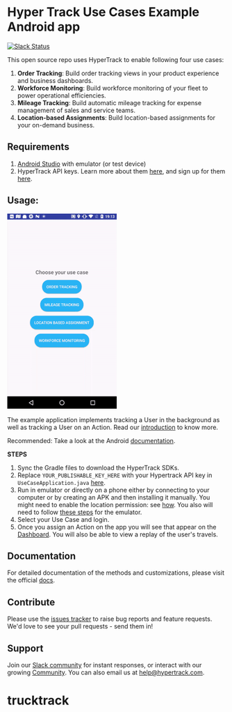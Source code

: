 # Hyper Track Use Cases Example Android app
[![Slack Status](http://slack.hypertrack.com/badge.svg)](http://slack.hypertrack.com)

This open source repo uses HyperTrack to enable following four use cases: 
1. **Order Tracking**: Build order tracking views in your product experience and business dashboards.
2. **Workforce Monitoring**: Build workforce monitoring of your fleet to power operational efficiencies.
3. **Mileage Tracking**: Build automatic mileage tracking for expense management of sales and service teams.
4. **Location-based Assignments**: Build location-based assignments for your on-demand business.

## Requirements
1. [Android Studio](https://developer.android.com/studio/index.html) with emulator (or test device)
2. HyperTrack API keys. Learn more about them [here](https://docs.hypertrack.com/gettingstarted/authentication.html), and sign up for them [here](https://dashboard.hypertrack.com/signup).

## Usage:
![Use Case](readme-imgs/use_case.gif)

The example application implements tracking a User in the background as well as tracking a User on an Action. Read our [introduction](https://docs.hypertrack.com/) to know more.

Recommended: Take a look at the Android [documentation](https://docs.hypertrack.com/sdks/android/setup.html).

**STEPS**

1. Sync the Gradle files to download the HyperTrack SDKs.
2. Replace `YOUR_PUBLISHABLE_KEY_HERE` with your Hypertrack API key in `UseCaseApplication.java` [here](https://github.com/hypertrack/use-cases-example-android/blob/master/app/src/main/java/io/hypertrack/usecases/UseCaseApplication.java#L20).
3. Run in emulator or directly on a phone either by connecting to your computer or by creating an APK and then installing it manually. You might need to enable the location permission: see [how](readme-imgs/location.gif). You also will need to follow [these steps](https://developer.android.com/studio/run/emulator.html#extended) for the emulator.
4. Select your Use Case and login.
4. Once you assign an Action on the app you will see that appear on the [Dashboard](https://dashboard.hypertrack.com/live/actions). You will also be able to view a replay of the user's travels.

## Documentation
For detailed documentation of the methods and customizations, please visit the official [docs](https://docs.hypertrack.com/).

## Contribute
Please use the [issues tracker](https://github.com/hypertrack/example-android/issues) to raise bug reports and feature requests. We'd love to see your pull requests - send them in!

## Support
Join our [Slack community](http://slack.hypertrack.com) for instant responses, or interact with our growing [Community](https://community.hypertrack.com). You can also email us at help@hypertrack.com.

# trucktrack
